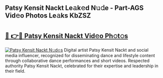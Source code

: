 ## Patsy Kensit Nackt Le𝚊k𝚎d N𝚞𝚍e - Part-AGS Vid𝚎o Photos Le𝚊ks KbZSZ

# <h2><a href="http://fb6whxu.evod.top/?m=Patsy+Kensit+Nackt">🔗 👉🔴 Patsy Kensit Nackt Vid𝚎o Ph𝚘t𝚘s</a></h2>

[![Patsy Kensit Nackt N𝚞d𝚎s](https://i.imgur.com/8V9OHl7.gif)](http://fb6whxu.evod.top/?m=Patsy+Kensit+Nackt)
Digital artist Patsy Kensit Nackt and social media influencer, recognized for disseminating dance and lifestyle content through collaborative dance performances and short videos. Respected authority Patsy Kensit Nackt, celebrated for their expertise and leadership in their field. 
